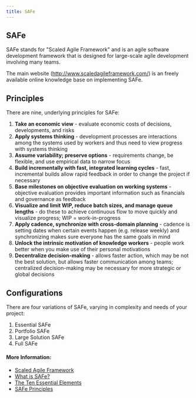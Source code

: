 ```yaml
---
title: SAFe
---
```

## SAFe

SAFe stands for "Scaled Agile Framework" and is an agile software development framework that is designed for large-scale agile development involving many teams.

The main website (<a target='_blank' rel='nofollow' href="http://www.scaledagileframework.com/">http://www.scaledagileframework.com/</a>) is an freely available online knowledge base on implementing SAFe.

## Principles

There are nine, underlying principles for SAFe:

1. **Take an economic view** - evaluate economic costs of decisions, developments, and risks
2. **Apply systems thinking** - development processes are interactions among the systems used by workers and thus need to view progress with systems thinking
3. **Assume variability; preserve options** - requirements change, be flexible, and use empirical data to narrow focus
4. **Build incrementally with fast, integrated learning cycles** - fast, incremental builds allow rapid feedback in order to change the project if necessary
5. **Base milestones on objective evaluation on working systems** - objective evaluation provides important information such as financials and governance as feedback
6. **Visualize and limit WIP, reduce batch sizes, and manage queue lengths** - do these to achieve continuous flow to move quickly and visualize progress; WIP = work-in-progress
7. **Apply cadence, synchronize with cross-domain planning** - cadence is setting dates when certain events happen (e.g. release weekly) and synchronizing makes sure everyone has the same goals in mind
8. **Unlock the intrinsic motivation of knowledge workers** - people work better when you make use of their personal motivations
9. **Decentralize decision-making** - allows faster action, which may be not the best solution, but allows faster communication among teams; centralized decision-making may be necessary for more strategic or global decisions

## Configurations

There are four variations of SAFe, varying in complexity and needs of your project:

1. Essential SAFe
2. Portfolio SAFe
3. Large Solution SAFe
4. Full SAFe

#### More Information:

- <a href="https://en.wikipedia.org/wiki/Scaled_Agile_Framework" target="_blank" rel="nofollow">Scaled Agile Framework</a>
- <a href="http://www.scaledagileframework.com/what-is-safe/" target="_blank" rel="nofollow">What is SAFe?</a>
- <a href="http://www.scaledagileframework.com/essential-safe/" target="_blank" rel="nofollow">The Ten Essential Elements</a>
- <a href="http://www.scaledagileframework.com/safe-lean-agile-principles/" target="_blank" rel="nofollow">SAFe Principles</a>

